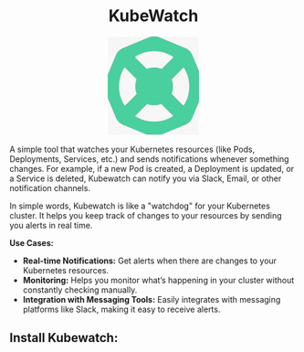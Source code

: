 <div align="center">

# **KubeWatch**

![KubeWatch](../pic/kubewatch.gif)

</div>


A simple tool that watches your Kubernetes resources (like Pods, Deployments, Services, etc.) and sends notifications whenever something changes. For example, if a new Pod is created, a Deployment is updated, or a Service is deleted, Kubewatch can notify you via Slack, Email, or other notification channels.

In simple words, Kubewatch is like a "watchdog" for your Kubernetes cluster. It helps you keep track of changes to your resources by sending you alerts in real time.

__Use Cases:__

  * __Real-time Notifications:__ Get alerts when there are changes to your Kubernetes resources.
  * __Monitoring:__ Helps you monitor what’s happening in your cluster without constantly checking manually.
  * __Integration with Messaging Tools:__ Easily integrates with messaging platforms like Slack, making it easy to receive alerts.

## Install Kubewatch:

